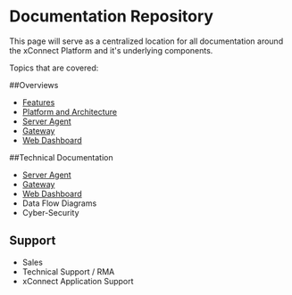 # Documentation Repository
This page will serve as a centralized location for all 
documentation around the xConnect Platform and it's underlying components.

Topics that are covered:

##Overviews
- [Features](/Platform_Overview)
- [Platform and Architecture](/Platform_Overview)
- [Server Agent](/Platform_Overview/#xconnect-server-agent)
- [Gateway](/Platform_Overview/#xconnect-gateway)
- [Web Dashboard](/Platform_Overview/#xconnect-web-dashboard)

##Technical Documentation
- [Server Agent](/Agent_Overview)
- [Gateway](/Gateway_Overview)
- [Web Dashboard](/Dashboard_Overview)
- Data Flow Diagrams
- Cyber-Security

## Support
- Sales
- Technical Support / RMA
- xConnect Application Support



##
